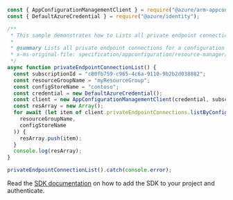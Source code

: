 ```javascript
const { AppConfigurationManagementClient } = require("@azure/arm-appconfiguration");
const { DefaultAzureCredential } = require("@azure/identity");

/**
 * This sample demonstrates how to Lists all private endpoint connections for a configuration store.
 *
 * @summary Lists all private endpoint connections for a configuration store.
 * x-ms-original-file: specification/appconfiguration/resource-manager/Microsoft.AppConfiguration/stable/2022-05-01/examples/ConfigurationStoresListPrivateEndpointConnections.json
 */
async function privateEndpointConnectionList() {
  const subscriptionId = "c80fb759-c965-4c6a-9110-9b2b2d038882";
  const resourceGroupName = "myResourceGroup";
  const configStoreName = "contoso";
  const credential = new DefaultAzureCredential();
  const client = new AppConfigurationManagementClient(credential, subscriptionId);
  const resArray = new Array();
  for await (let item of client.privateEndpointConnections.listByConfigurationStore(
    resourceGroupName,
    configStoreName
  )) {
    resArray.push(item);
  }
  console.log(resArray);
}

privateEndpointConnectionList().catch(console.error);
```

Read the [SDK documentation](https://github.com/Azure/azure-sdk-for-js/blob/%40azure%2Farm-appconfiguration_3.0.0/sdk/appconfiguration/arm-appconfiguration/README.md) on how to add the SDK to your project and authenticate.
